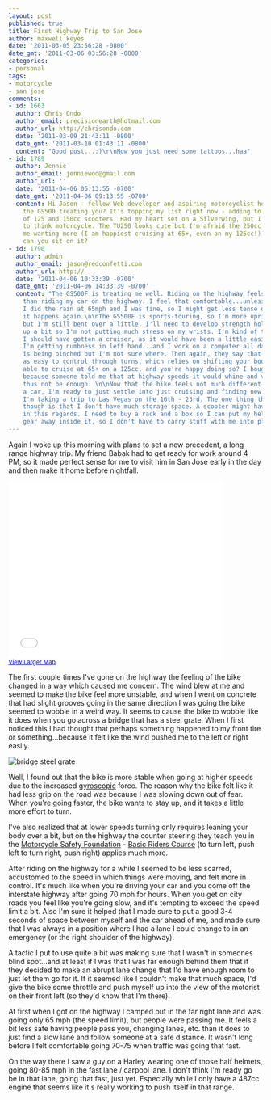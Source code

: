 ```yaml
---
layout: post
published: true
title: First Highway Trip to San Jose
author: maxwell keyes
date: '2011-03-05 23:56:28 -0800'
date_gmt: '2011-03-06 03:56:28 -0800'
categories:
- personal
tags:
- motorcycle
- san jose
comments:
- id: 1663
  author: Chris Ondo
  author_email: precisionearth@hotmail.com
  author_url: http://chrisondo.com
  date: '2011-03-09 21:43:11 -0800'
  date_gmt: '2011-03-10 01:43:11 -0800'
  content: "Good post...:)\r\nNow you just need some tattoos...haa"
- id: 1789
  author: Jennie
  author_email: jenniewoo@gmail.com
  author_url: ''
  date: '2011-04-06 05:13:55 -0700'
  date_gmt: '2011-04-06 09:13:55 -0700'
  content: Hi Jason - fellow Web developer and aspiring motorcyclist here. :) How's
    the GS500 treating you? It's topping my list right now - adding to my little stable
    of 125 and 150cc scooters. Had my heart set on a Silverwing, but I'm starting
    to think motorcycle. The TU250 looks cute but I'm afraid the 250cc will leave
    me wanting more (I am happiest cruising at 65+, even on my 125cc!). How upright
    can you sit on it?
- id: 1790
  author: admin
  author_email: jason@redconfetti.com
  author_url: http://
  date: '2011-04-06 10:33:39 -0700'
  date_gmt: '2011-04-06 14:33:39 -0700'
  content: "The GS500F is treating me well. Riding on the highway feels no different
    than riding my car on the highway. I feel that comfortable...unless it's raining.
    I did the rain at 65mph and I was fine, so I might get less tense doing that when
    it happens again.\n\nThe GS500F is sports-touring, so I'm more upright than others,
    but I'm still bent over a little. I'll need to develop strength holding myself
    up a bit so I'm not putting much stress on my wrists. I'm kind of thinking that
    I should have gotten a cruiser, as it would have been a little easier on my wrists.
    I'm getting numbness in left hand...and I work on a computer all day...some nerve
    is being pinched but I'm not sure where. Then again, they say that cruisers aren't
    as easy to control through turns, which relies on shifting your body weight.\n\nYou're
    able to cruise at 65+ on a 125cc, and you're happy doing so? I bought the GS500
    because someone told me that at highway speeds it would whine and vibrate, and
    thus not be enough. \n\nNow that the bike feels not much different than driving
    a car, I'm ready to just settle into just cruising and finding new places to visit.
    I'm taking a trip to Las Vegas on the 16th - 23rd. The one thing that gets me
    though is that I don't have much storage space. A scooter might have been nicer
    in this regards. I need to buy a rack and a box so I can put my helmet and other
    gear away inside it, so I don't have to carry stuff with me into places I visit."
---
```


Again I woke up this morning with plans to set a new precedent, a long range
highway trip. My friend Babak had to get ready for work around 4 PM, so it made
perfect sense for me to visit him in San Jose early in the day and then make it
home before nightfall.

<iframe width="425" height="350" frameborder="0" scrolling="no" marginheight="0" marginwidth="0" src="//maps.google.com/maps?f=d&amp;source=s_d&amp;saddr=Blake+St,+Berkeley,+CA+94704&amp;daddr=37.81155,-122.19894+to:Payne+Avenue,+San+Jose,+CA+95117&amp;hl=en&amp;geocode=FSm_QQId8F22-Cm5GjmrhX6FgDFJVKFPhzTP5w%3BFV71QAIdZGS3-ClvRJY7uIePgDEsC8aAp10a1A%3BFWgrOQIdU-66-CmdBURTzMqPgDFj7qQEDQTAWA&amp;mra=dpe&amp;mrsp=1&amp;sz=10&amp;via=1&amp;sll=37.582155,-122.090785&amp;sspn=0.814044,1.259308&amp;ie=UTF8&amp;ll=37.582155,-122.090785&amp;spn=0.761817,1.167297&amp;z=9&amp;output=embed"></iframe><br />
<small>
  <a href="http://maps.google.com/maps?f=d&amp;source=embed&amp;saddr=Blake+St,+Berkeley,+CA+94704&amp;daddr=37.81155,-122.19894+to:Payne+Avenue,+San+Jose,+CA+95117&amp;hl=en&amp;geocode=FSm_QQId8F22-Cm5GjmrhX6FgDFJVKFPhzTP5w%3BFV71QAIdZGS3-ClvRJY7uIePgDEsC8aAp10a1A%3BFWgrOQIdU-66-CmdBURTzMqPgDFj7qQEDQTAWA&amp;mra=dpe&amp;mrsp=1&amp;sz=10&amp;via=1&amp;sll=37.582155,-122.090785&amp;sspn=0.814044,1.259308&amp;ie=UTF8&amp;ll=37.582155,-122.090785&amp;spn=0.761817,1.167297&amp;z=9" style="color:#0000FF;text-align:left">
    View Larger Map
  </a>
</small>

The first couple times I've gone on the highway the feeling of the bike changed
in a way which caused me concern. The wind blew at me and seemed to make the
bike feel more unstable, and when I went on concrete that had slight grooves
going in the same direction I was going the bike seemed to wobble in a weird
way. It seems to cause the bike to wobble like it does when you go across a
bridge that has a steel grate. When I first noticed this I had thought that
perhaps something happened to my front tire or something...because it felt like
the wind pushed me to the left or right easily.

![bridge steel grate](./bridge-steel-grate.png "bridge steel grate")

Well, I found out that the bike is more stable when going at higher speeds due
to the increased [gyroscopic] force. The reason why the bike felt like it had
less grip on the road was because I was slowing down out of fear. When you're
going faster, the bike wants to stay up, and it takes a little more effort to
turn.

I've also realized that at lower speeds turning only requires leaning your body
over a bit, but on the highway the counter steering they teach you in the
[Motorcycle Safety Foundation] - [Basic Riders Course] (to turn left, push left
to turn right, push right) applies much more.

After riding on the highway for a while I seemed to be less scarred, accustomed
to the speed in which things were moving, and felt more in control. It's much
like when you're driving your car and you come off the interstate highway after
going 70 mph for hours. When you get on city roads you feel like you're going
slow, and it's tempting to exceed the speed limit a bit. Also I'm sure it helped
that I made sure to put a good 3-4 seconds of space between myself and the car
ahead of me, and made sure that I was always in a position where I had a lane I
could change to in an emergency (or the right shoulder of the highway).

A tactic I put to use quite a bit was making sure that I wasn't in someones
blind spot...and at least if I was that I was far enough behind them that if
they decided to make an abrupt lane change that I'd have enough room to just let
them go for it. If it seemed like I couldn't make that much space, I'd give the
bike some throttle and push myself up into the view of the motorist on their
front left (so they'd know that I'm there).

At first when I got on the highway I camped out in the far right lane and was
going only 65 mph (the speed limit), but people were passing me. It feels a bit
less safe having people pass you, changing lanes, etc. than it does to just find
a slow lane and follow someone at a safe distance. It wasn't long before I felt
comfortable going 70-75 when traffic was going that fast.

On the way there I saw a guy on a Harley wearing one of those half helmets,
going 80-85 mph in the fast lane / carpool lane. I don't think I'm ready go be
in that lane, going that fast, just yet. Especially while I only have a 487cc
engine that seems like it's really working to push itself in that range.

[gyroscopic]: http://en.wikipedia.org/wiki/Gyroscope
[Motorcycle Safety Foundation]: http://www.msf-usa.org/
[Basic Riders Course]: http://www.msf-usa.org/students.aspx#brc-brc
